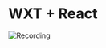 # WXT + React

![Recording](https://github.com/user-attachments/assets/d68528e1-ee46-4b77-890a-40a7920ec1c7)
